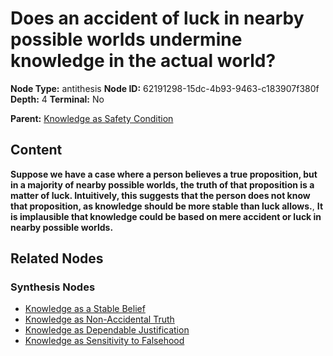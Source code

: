 # Does an accident of luck in nearby possible worlds undermine knowledge in the actual world?

**Node Type:** antithesis
**Node ID:** 62191298-15dc-4b93-9463-c183907f380f
**Depth:** 4
**Terminal:** No

**Parent:** [Knowledge as Safety Condition](knowledge-as-safety-condition-synthesis-3633121c-c6e5-4232-8f43-2d5bf09ffab9.md)

## Content

**Suppose we have a case where a person believes a true proposition, but in a majority of nearby possible worlds, the truth of that proposition is a matter of luck. Intuitively, this suggests that the person does not know that proposition, as knowledge should be more stable than luck allows.**, **It is implausible that knowledge could be based on mere accident or luck in nearby possible worlds.**

## Related Nodes

### Synthesis Nodes

- [Knowledge as a Stable Belief](knowledge-as-a-stable-belief-synthesis-2270a896-8a2d-4e5c-8098-ed9d3a2404e5.md)
- [Knowledge as Non-Accidental Truth](knowledge-as-non-accidental-truth-synthesis-ea6a51bb-22d7-4a1a-9a49-67520f810330.md)
- [Knowledge as Dependable Justification](knowledge-as-dependable-justification-synthesis-af277838-e172-49f7-b863-619d14eff4e1.md)
- [Knowledge as Sensitivity to Falsehood](knowledge-as-sensitivity-to-falsehood-synthesis-08e7dfb1-0bf7-4bda-b95c-9551764f8e14.md)
